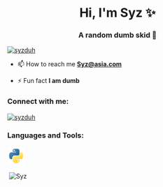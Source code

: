 <h1 align="center">Hi, I'm Syz ✨</h1>
<h3 align="center">A random dumb skid 💸</h3>

<p align="left"> <a href="https://twitter.com/syzduh" target="blank"><img src="https://img.shields.io/twitter/follow/syzduh?logo=twitter&style=for-the-badge" alt="syzduh" /></a> </p>

- 📫 How to reach me **Syz@asia.com**

- ⚡ Fun fact **I am dumb**

<h3 align="left">Connect with me:</h3>
<p align="left">
<a href="https://twitter.com/syzduh" target="blank"><img align="center" src="https://cdn.jsdelivr.net/npm/simple-icons@3.0.1/icons/twitter.svg" alt="syzduh" height="30" width="40" /></a>
</p>

<h3 align="left">Languages and Tools:</h3>
<p align="left"> <a href="https://www.python.org" target="_blank"> <img src="https://raw.githubusercontent.com/devicons/devicon/master/icons/python/python-original.svg" alt="python" width="40" height="40"/> </a> </p>

<p>&nbsp;<img align="center" src="https://github-readme-stats.vercel.app/api?username=k6d&theme=tokyonight&&show_icons=true&locale=en" alt="Syz" /></p>
